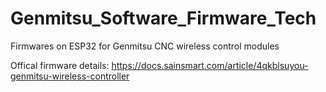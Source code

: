 # Genmitsu_Software_Firmware_Tech
Firmwares on ESP32 for Genmitsu CNC wireless control modules

Offical firmware details:
https://docs.sainsmart.com/article/4qkblsuyou-genmitsu-wireless-controller
